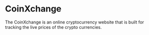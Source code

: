   # CoinXchange
   The CoinXchange is an online cryptocurrency website that is built for tracking the live prices of the crypto currencies.
